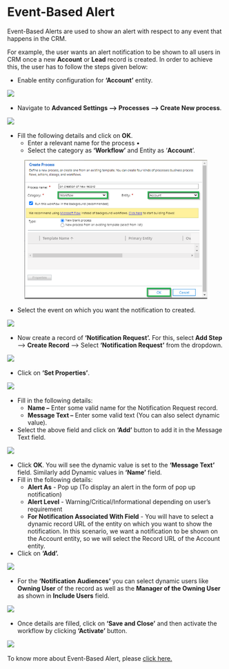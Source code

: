 # Event-Based Alert

Event-Based Alerts are used to show an alert with respect to any event that happens in the CRM.&#x20;

For example, the user wants an alert notification to be shown to all users in CRM once a new **Account** or **Lead** record is created. In order to achieve this, the user has to follow the steps given below:

* Enable entity configuration for **‘Account’** entity.&#x20;

![](<../../../.gitbook/assets/Event\_1 (2).png>)

* Navigate to **Advanced Settings --> Processes --> Create New process**.

![](../../../.gitbook/assets/Event\_2.png)

* Fill the following details and click on **OK**.&#x20;
  * Enter a relevant name for the process •
  * Select the category as **‘Workflow’** and Entity as ‘**Account**’.

<figure><img src="../../../.gitbook/assets/3 (20).png" alt=""><figcaption></figcaption></figure>

* Select the event on which you want the notification to created.

![](<../../../.gitbook/assets/Event\_4 (2).png>)

* Now create a record of **‘Notification Request’.** For this, select **Add Step** --> **Create Record** --> Select **‘Notification Request’** from the dropdown.

![](<../../../.gitbook/assets/Event\_5 (2).png>)

* Click on **‘Set Properties’**.&#x20;

![](../../../.gitbook/assets/Event\_6.png)

* Fill in the following details:&#x20;
  * **Name –** Enter some valid name for the Notification Request record.&#x20;
  * **Message Text –** Enter some valid text (You can also select dynamic value).
* Select the above field and click on **‘Add’** button to add it in the Message Text field.

![](<../../../.gitbook/assets/Event\_1 (1).png>)

* Click **OK**. You will see the dynamic value is set to the **‘Message Text’** field. Similarly add Dynamic values in **‘Name’** field.
* Fill in the following details:&#x20;
  * **Alert As** - Pop up (To display an alert in the form of pop up notification)&#x20;
  * **Alert Level** - Warning/Critical/Informational depending on user’s requirement&#x20;
  * **For Notification Associated With Field** - You will have to select a dynamic record URL of the entity on which you want to show the notification. In this scenario, we want a notification to be shown on the Account entity, so we will select the Record URL of the Account entity.
* Click on **‘Add’.**

![](<../../../.gitbook/assets/Event\_2 (3).png>)

* For the **‘Notification Audiences’** you can select dynamic users like **Owning User** of the record as well as the **Manager of the Owning User** as shown in **Include Users** field.

![](../../../.gitbook/assets/Event\_8.png)

* Once details are filled, click on **‘Save and Close’** and then activate the workflow by clicking **‘Activate’** button.

![](<../../../.gitbook/assets/Event\_9 (1).png>)

To know more about Event-Based Alert, please [click here.](https://docs.inogic.com/alerts4dynamics/features/event-based-alert)

